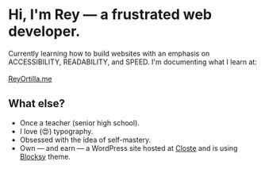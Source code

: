 # Hi, I'm Rey — a frustrated web developer.

Currently learning how to build websites with an emphasis on ACCESSIBILITY, READABILITY, and SPEED. I'm documenting what I learn at:
\
\
[ReyOrtilla.me](http://reyortilla.me)

## What else?
* Once a teacher (senior high school).
* I love (😍) typography.
* Obsessed with the idea of self-mastery.
* Own — and earn — a WordPress site hosted at [Closte](https://closte.com/) and is using [Blocksy](https://creativethemes.com/blocksy/) theme.

<!--
**reyortilla/reyortilla** is a ✨ _special_ ✨ repository because its `README.md` (this file) appears on your GitHub profile.

Here are some ideas to get you started:

- 🔭 I’m currently working on ...
- 🌱 I’m currently learning ...
- 👯 I’m looking to collaborate on ...
- 🤔 I’m looking for help with ...
- 💬 Ask me about ...
- 📫 How to reach me: ...
- 😄 Pronouns: ...
- ⚡ Fun fact: ...
-->
